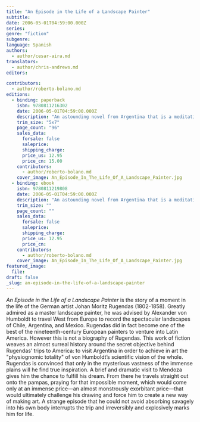 ```yaml
---
title: "An Episode in the Life of a Landscape Painter"
subtitle:
date: 2006-05-01T04:59:00.000Z
series:
genre: "fiction"
subgenre:
language: Spanish
authors:
  - author/cesar-aira.md
translators:
  - author/chris-andrews.md
editors:

contributors:
  - author/roberto-bolano.md
editions:
  - binding: paperback
    isbn: 9780811216302
    date: 2006-05-01T04:59:00.000Z
    description: "An astounding novel from Argentina that is a meditation on the beautiful and the grotesque in nature, the art of landscape painting, and one experience in a man's life that became a lightning rod for inspiration. "
    trim_size: "5x7"
    page_count: "96"
    sales_data:
      forsale: false
      saleprice:
      shipping_charge:
      price_us: 12.95
      price_cn: 15.00
    contributors:
      - author/roberto-bolano.md
    cover_image: An_Episode_In_The_Life_Of_A_Landscape_Painter.jpg
  - binding: ebook
    isbn: 9780811219808
    date: 2006-05-01T04:59:00.000Z
    description: "An astounding novel from Argentina that is a meditation on the beautiful and the grotesque in nature, the art of landscape painting, and one experience in a man's life that became a lightning rod for inspiration. "
    trim_size: ""
    page_count: ""
    sales_data:
      forsale: false
      saleprice:
      shipping_charge:
      price_us: 12.95
      price_cn:
    contributors:
      - author/roberto-bolano.md
    cover_image: An_Episode_In_The_Life_Of_A_Landscape_Painter.jpg
featured_image:
  file:
draft: false
_slug: an-episode-in-the-life-of-a-landscape-painter
---
```


_An Episode in the Life of a Landscape Painter_ is the story of a moment in the life of the German artist Johan Moritz Rugendas (1802-1858). Greatly admired as a master landscape painter, he was advised by Alexander von Humboldt to travel West from Europe to record the spectacular landscapes of Chile, Argentina, and Mexico. Rugendas did in fact become one of the best of the nineteenth-century European painters to venture into Latin America. However this is not a biography of Rugendas. This work of fiction weaves an almost surreal history around the secret objective behind Rugendas’ trips to America: to visit Argentina in order to achieve in art the "physiognomic totality" of von Humboldt’s scientific vision of the whole. Rugendas is convinced that only in the mysterious vastness of the immense plains will he find true inspiration. A brief and dramatic visit to Mendoza gives him the chance to fulfill his dream. From there he travels straight out onto the pampas, praying for that impossible moment, which would come only at an immense price—an almost monstrously exorbitant price—that would ultimately challenge his drawing and force him to create a new way of making art. A strange episode that he could not avoid absorbing savagely into his own body interrupts the trip and irreversibly and explosively marks him for life.

